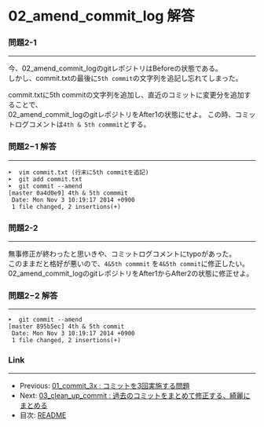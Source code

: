 02_amend_commit_log 解答
========

### 問題2-1
--------------------
今、02_amend_commit_logのgitレポジトリはBeforeの状態である。  
しかし、commit.txtの最後に`5th commit`の文字列を追記し忘れてしまった。  

commit.txtに5th commitの文字列を追加し、直近のコミットに変更分を追加することで、  
02_amend_commit_logのgitレポジトリをAfter1の状態にせよ。
この時、コミットログコメントは`4th & 5th commmit`とする。 

### <a name="ans2-1">問題2−1 解答</a>
--------------------

```
➤  vim commit.txt (行末に5th commitを追記)
➤  git add commit.txt 
➤  git commit --amend
[master 0a4d0e9] 4th & 5th commmit
 Date: Mon Nov 3 10:19:17 2014 +0900
 1 file changed, 2 insertions(+)
```

### 問題2-2
--------------------
無事修正が終わったと思いきや、コミットログコメントにtypoがあった。  
このままだと格好が悪いので、`4&5th commmit` を`4&5th commit`に修正したい。
02_amend_commit_logのgitレポジトリをAfter1からAfter2の状態に修正せよ。

### <a name="ans2-2">問題2−2 解答</a>
--------------------
```
➤  git commit --amend
[master 895b5ec] 4th & 5th commit
 Date: Mon Nov 3 10:19:17 2014 +0900
 1 file changed, 2 insertions(+)
```

### Link
--------------------
 * Previous: [01_commit_3x : コミットを3回実施する問題](01_commit_3x.md)  
 * Next: [03_clean_up_commit : 過去のコミットをまとめて修正する、綺麗にまとめる](03_clean_up_commit.md)
 * 目次: [README](README.md)
 